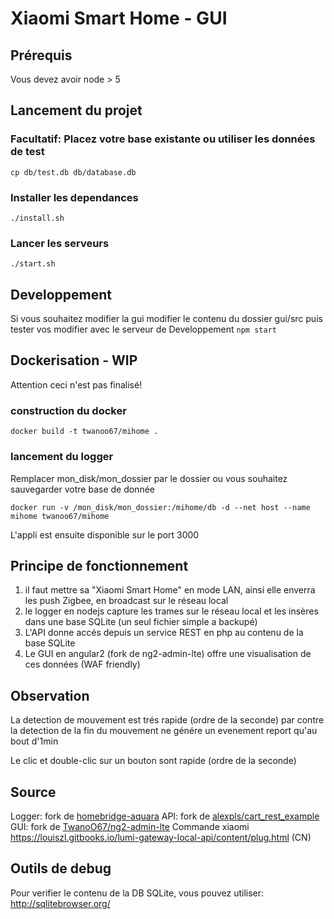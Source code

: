# Xiaomi Smart Home - GUI

## Prérequis
Vous devez avoir node > 5

## Lancement du projet

### Facultatif: Placez votre base existante ou utiliser les données de test
```cp db/test.db db/database.db```

### Installer les dependances
``` ./install.sh ```

### Lancer les serveurs
``` ./start.sh ```


## Developpement

Si vous souhaitez modifier la gui
modifier le contenu du dossier gui/src
puis tester vos modifier avec le serveur de Developpement
``` npm start ```

## Dockerisation - WIP

Attention ceci n'est pas finalisé!

### construction du docker

```docker build -t twanoo67/mihome .```

### lancement du logger

Remplacer mon_disk/mon_dossier par le dossier ou vous souhaitez sauvegarder votre base de donnée

```docker run -v /mon_disk/mon_dossier:/mihome/db -d --net host --name mihome twanoo67/mihome```

L'appli est ensuite disponible sur le port 3000


## Principe de fonctionnement

1) il faut mettre sa "Xiaomi Smart Home" en mode LAN, ainsi elle enverra les push Zigbee, en broadcast sur le réseau local
2) le logger en nodejs capture les trames sur le réseau local et les insères dans une base SQLite (un seul fichier simple a backupé)
3) L'API donne accés depuis un service REST en php au contenu de la base SQLite
4) Le GUI en angular2 (fork de ng2-admin-lte) offre une visualisation de ces données (WAF friendly)

## Observation
La detection de mouvement est trés rapide (ordre de la seconde)
par contre la detection de la fin du mouvement ne génére un evenement report qu'au bout d'1min

Le clic et double-clic sur un bouton sont rapide (ordre de la seconde)

## Source
Logger: fork de [homebridge-aquara](https://github.com/snOOrz/homebridge-aqara)
API: fork de [alexpls/cart_rest_example](https://github.com/alexpls/cart_rest_example)
GUI: fork de [TwanoO67/ng2-admin-lte](https://github.com/TwanoO67/ng2-admin-lte)
Commande xiaomi https://louiszl.gitbooks.io/lumi-gateway-local-api/content/plug.html (CN)

## Outils de debug

Pour verifier le contenu de la DB SQLite, vous pouvez utiliser: http://sqlitebrowser.org/
